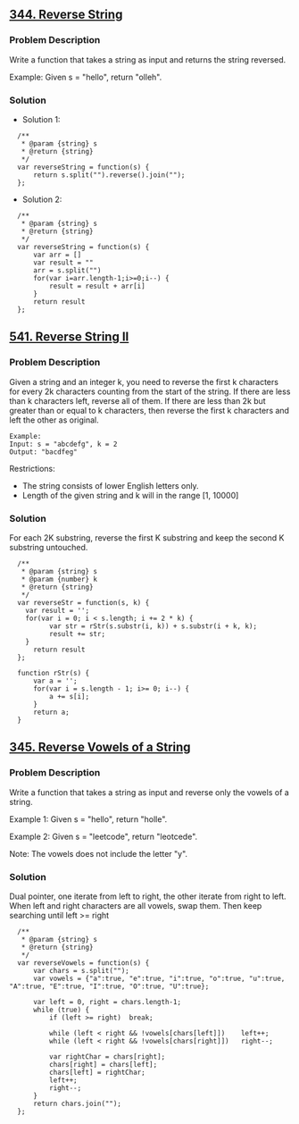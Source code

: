 ## [344. Reverse String](https://leetcode.com/problems/reverse-string/description/)
### Problem Description
Write a function that takes a string as input and returns the string reversed.

Example:
Given s = "hello", return "olleh".

### Solution
- Solution 1:
```
  /**
   * @param {string} s
   * @return {string}
   */
  var reverseString = function(s) {
      return s.split("").reverse().join("");
  };
```
- Solution 2:
```
  /**
   * @param {string} s
   * @return {string}
   */
  var reverseString = function(s) {
      var arr = []
      var result = ""
      arr = s.split("")
      for(var i=arr.length-1;i>=0;i--) {
          result = result + arr[i]
      }
      return result
  };
```

## [541. Reverse String II](https://leetcode.com/problems/reverse-string-ii/description/)
### Problem Description
Given a string and an integer k, you need to reverse the first k characters for every 2k characters counting from the start of the string. If there are less than k characters left, reverse all of them. If there are less than 2k but greater than or equal to k characters, then reverse the first k characters and left the other as original.
```
Example:
Input: s = "abcdefg", k = 2
Output: "bacdfeg"
```
Restrictions:
- The string consists of lower English letters only.
- Length of the given string and k will in the range [1, 10000]

### Solution

For each 2K substring, reverse the first K substring and keep the second K substring untouched.
```
  /**
   * @param {string} s
   * @param {number} k
   * @return {string}
   */
  var reverseStr = function(s, k) {
    var result = '';
    for(var i = 0; i < s.length; i += 2 * k) {
          var str = rStr(s.substr(i, k)) + s.substr(i + k, k);
          result += str;
    }
      return result
  };

  function rStr(s) {
      var a = '';
      for(var i = s.length - 1; i>= 0; i--) {
          a += s[i];
      }
      return a;
  }
```

## [345. Reverse Vowels of a String](https://leetcode.com/problems/reverse-vowels-of-a-string/description/)
### Problem Description
Write a function that takes a string as input and reverse only the vowels of a string.

Example 1:
Given s = "hello", return "holle".

Example 2:
Given s = "leetcode", return "leotcede".

Note:
The vowels does not include the letter "y".

### Solution

Dual pointer, one iterate from left to right, the other iterate from right to left. When left and right characters are all vowels, swap them. Then keep searching until left >= right
```
  /**
   * @param {string} s
   * @return {string}
   */
  var reverseVowels = function(s) {
      var chars = s.split("");
      var vowels = {"a":true, "e":true, "i":true, "o":true, "u":true, "A":true, "E":true, "I":true, "O":true, "U":true};

      var left = 0, right = chars.length-1;
      while (true) {  
          if (left >= right)  break;

          while (left < right && !vowels[chars[left]])    left++;
          while (left < right && !vowels[chars[right]])   right--;

          var rightChar = chars[right];
          chars[right] = chars[left];
          chars[left] = rightChar;
          left++;
          right--;
      }
      return chars.join("");
  };    
```
